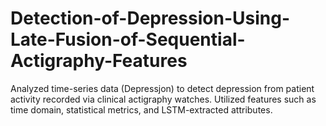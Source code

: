 # Detection-of-Depression-Using-Late-Fusion-of-Sequential-Actigraphy-Features
Analyzed time-series data (Depressjon) to detect depression from patient activity recorded via clinical actigraphy watches. Utilized features such as time domain, statistical metrics, and LSTM-extracted attributes.
